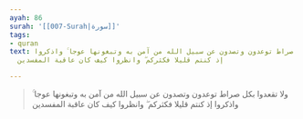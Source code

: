 ```yaml
---
ayah: 86
surah: '[[007-Surah|سورة]]'
tags:
- quran
text: ولا تقعدوا بكل صراط توعدون وتصدون عن سبيل الله من آمن به وتبغونها عوجا ۚ واذكروا
  إذ كنتم قليلا فكثركم ۖ وانظروا كيف كان عاقبة المفسدين

---
```

> ولا تقعدوا بكل صراط توعدون وتصدون عن سبيل الله من آمن به وتبغونها عوجا ۚ واذكروا إذ كنتم قليلا فكثركم ۖ وانظروا كيف كان عاقبة المفسدين
